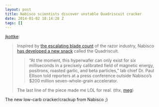 ```yaml
---
layout: post
title: Nabisco scientists discover unstable Quadriscuit cracker
date: 2014-01-02 18:14:28 Z
tags: []
---
```

[jkottke](http://bonus.kottke.org/post/71980523611/nabisco-scientists-discover-unstable-quadriscuit):

> Inspired by [the escalating blade count](http://www.theonion.com/articles/fuck-everything-were-doing-five-blades,11056/) of the razor industry, Nabisco [has developed a new snack](http://www.theonion.com/articles/nabisco-snack-physicists-develop-highly-unstable-q,34421) called the Quadriscuit.
> 
> > “At the moment, this hyperwafer can only exist for six milliseconds in a precisely calibrated field of magnetic energy, positrons, roasted garlic, and beta particles,” lab chief Dr. Paul Ellison told reporters at a press conference outside Nabisco’s $200 million seven-whole-grain accelerator.
> 
> The last line of the piece made me LOL for real. (thx, [meg](https://twitter.com/megnut))

The new low-carb cracker/crackup from Nabisco ;)
